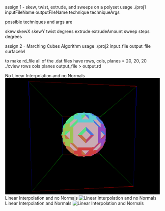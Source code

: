 assign 1 - skew, twist, extrude, and sweeps on a polyset
usage ./proj1 inputFileName outputFileName technique techniqueArgs

possible techniques and args are

skew skewX skewY
twist degrees
extrude extrudeAmount
sweep steps degrees

assign 2 - Marching Cubes Algorithm
usage ./proj2 input_file output_file surfacelvl

to make rd_file all of the .dat files have rows, cols, planes = 20, 20, 20
./cview rows cols planes output_file > output.rd

No Linear Interpolation and no Normals
![No Linear Interpolation and no Normals](sphere_no_lerp_no_normals.gif)
Linear Interpolation and no Normals
![Linear Interpolation and no Normals](sphere_lerp_no_normals.gif)
Linear Interpolation and Normals
![Linear Interpolation and Normals](smooth_sphere.gif)
